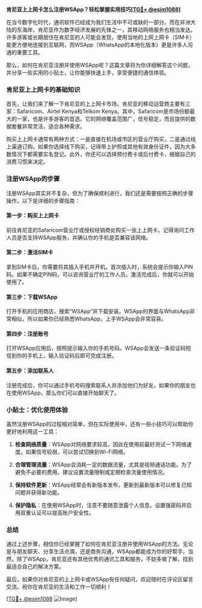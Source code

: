 **肯尼亚上上网卡怎么注册WSApp？轻松掌握实用技巧[[TG💪+ @esim1088](https://t.me/s/esim1088)]**

在当今数字化时代，通讯软件已经成为我们生活中不可或缺的一部分。而在非洲大陆的东海岸，肯尼亚作为数字经济发展的先锋之一，其移动网络服务也相当发达。许多游客或长期居住在肯尼亚的人可能会发现，使用当地的上网上网卡（SIM卡）能更方便地连接到互联网，而WSApp（WhatsApp的本地化版本）更是许多人沟通的重要工具。

那么，如何在肯尼亚注册并使用WSApp呢？这篇文章将为你详细解答这个问题，并分享一些实用的小贴士，让你能够快速上手，享受便捷的通信体验。

### 肯尼亚上上网卡的基础知识

首先，让我们来了解一下肯尼亚的上上网卡市场。肯尼亚的移动运营商主要有三家：Safaricom、Airtel Kenya和Telkom Kenya。其中，Safaricom是市场份额最大的一家，也是许多游客的首选。它的网络覆盖范围广，信号稳定，而且提供的数据套餐非常灵活，适合各种需求。

购买上上网卡通常有两种方式：一是直接在机场或市区的营业厅购买，二是通过线上渠道订购。如果你选择线下购买，记得带上护照或其他有效身份证件，因为大多数情况下都需要实名登记。此外，你还可以选择预付费卡或后付费卡，根据自己的消费习惯来决定。

### 注册WSApp的步骤

注册WSApp其实并不复杂，但为了确保顺利进行，我们还是需要按照正确的步骤操作。以下是详细的步骤指南：

#### 第一步：购买上上网卡
前往肯尼亚的Safaricom营业厅或授权经销商处购买一张上上网卡。记得询问工作人员是否支持WSApp服务，并确认你的手机是否兼容该网络。

#### 第二步：激活SIM卡
拿到SIM卡后，你需要将其插入手机并开机。首次插入时，系统会提示你输入PIN码。如果不确定PIN码，可以咨询营业厅的工作人员。激活完成后，你就可以开始使用了。

#### 第三步：下载WSApp
打开手机的应用商店，搜索“WSApp”并下载安装。WSApp的界面与WhatsApp非常相似，所以如果你已经熟悉WhatsApp，上手WSApp会非常容易。

#### 第四步：注册账号
打开WSApp应用后，按照提示输入你的手机号码。WSApp会发送一条验证码短信到你的手机上，输入验证码后即可完成注册。

#### 第五步：添加联系人
注册完成后，你可以通过手机号码搜索联系人并添加他们为好友。如果你的朋友也在使用WSApp，那么你们可以直接开始聊天了。

### 小贴士：优化使用体验

虽然注册WSApp的过程相对简单，但在实际使用中，还有一些小技巧可以帮助你更好地利用这一工具：

1. **检查网络质量**：WSApp对网络要求较高，因此在使用前最好测试一下网络速度。如果信号较弱，可以尝试切换到Wi-Fi网络。
   
2. **合理管理流量**：WSApp会消耗一定的数据流量，尤其是视频通话功能。为了避免不必要的费用，建议设置流量限制或定期检查流量使用情况。

3. **保持软件更新**：WSApp经常会有新版本发布，更新到最新版本可以修复已知问题并获得新功能。

4. **保护隐私**：在使用WSApp时，注意不要随意泄露个人信息。设置强密码并启用双重认证可以提高账户安全性。

### 总结

通过上述步骤，相信你已经掌握了如何在肯尼亚注册并使用WSApp的方法。无论是与朋友聊天、分享生活点滴，还是商务沟通，WSApp都能成为你的好帮手。当然，除了WSApp，肯尼亚还有其他优秀的通讯工具和服务，不妨多做了解，找到最适合自己的解决方案。

最后，如果你对肯尼亚的上上网卡或WSApp有任何疑问，欢迎随时在评论区留言交流。祝你在肯尼亚的生活和工作一切顺利！

[[TG💪+ @esim1088](https://t.me/s/esim1088) ![Image](https://i.postimg.cc/4NQfJmqS/Snipaste-2025-05-13-00-14-12.png)]